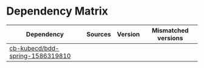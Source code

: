 # Dependency Matrix

Dependency | Sources | Version | Mismatched versions
---------- | ------- | ------- | -------------------
[cb-kubecd/bdd-spring-1586319810](https://github.com/cb-kubecd/bdd-spring-1586319810.git) |  | []() | 

